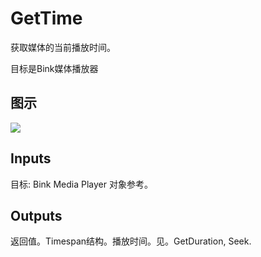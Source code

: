 # GetTime

获取媒体的当前播放时间。

目标是Bink媒体播放器

## 图示

![]($-20221218-19593930.png)

## Inputs

目标: Bink Media Player 对象参考。  

## Outputs

返回值。Timespan结构。播放时间。见。GetDuration, Seek.
